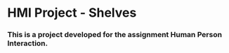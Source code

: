 # HMI Project - Shelves

### This is a project developed for the assignment Human Person Interaction.
